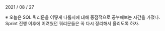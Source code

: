 2021 / 08 / 27

※ 오늘은 SQL 쿼리문을 어떻게 다룰지에 대해 중점적으로 공부해보는 시간을 가졌다.  
Sprint 진행 이후에 어려웠던 쿼리문들은 꼭 다시 정리해서 올리도록 하자.
